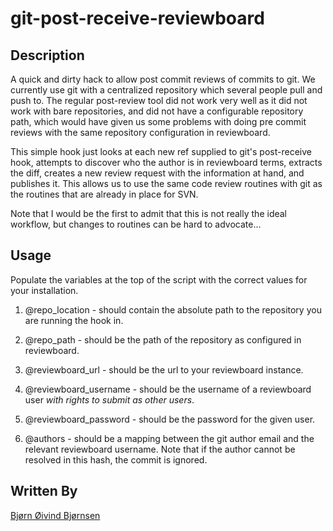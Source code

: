 # git-post-receive-reviewboard

## Description

A quick and dirty hack to allow post commit reviews of commits to git. We currently use git with a centralized repository which several people pull and push to.
The regular post-review tool did not work very well as it did not work with bare repositories, and did not have a configurable repository path, which would have
given us some problems with doing pre commit reviews with the same repository configuration in reviewboard.

This simple hook just looks at each new ref supplied to git's post-receive hook, attempts to discover who the author is in reviewboard terms, extracts the diff,
creates a new review request with the information at hand, and publishes it. This allows us to use the same code review routines with git as the routines that
are already in place for SVN.

Note that I would be the first to admit that this is not really the ideal workflow, but changes to routines can be hard to advocate...

## Usage

Populate the variables at the top of the script with the correct values for your installation.

1.  @repo_location - should contain the absolute path to the repository you are running the hook in.

2.  @repo_path - should be the path of the repository as configured in reviewboard.

3.  @reviewboard_url - should be the url to your reviewboard instance.

4.  @reviewboard_username - should be the username of a reviewboard user *with rights to submit as other users*.

5.  @reviewboard_password - should be the password for the given user.

6.  @authors - should be a mapping between the git author email and the relevant reviewboard username. Note that if the author cannot be resolved in this hash, the commit is ignored.

## Written By

[Bjørn Øivind Bjørnsen](https://github.com/bjorn-oivind)
